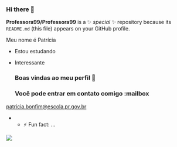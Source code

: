 ### Hi there 👋

**Professora99/Professora99** is a ✨ _special_ ✨ repository because its `README.md` (this file) appears on your GitHub profile.

Meu nome é Patrícia
- Estou estudando
- Interessante

  ### Boas vindas ao meu perfil 💙

  ### Você pode entrar em contato comigo :mailbox

patricia.bonfim@escola.pr.gov.br

- - ⚡ Fun fact: ...

![](https://www.bing.com/images/search?view=detailV2&ccid=MFskLfzQ&id=4C7533D64EA92F38743BD74E5F2087A3825180ED&thid=OIP.MFskLfzQVcTiZdFUEDxVKQHaE8&mediaurl=https%3a%2f%2fth.bing.com%2fth%2fid%2fR.305b242dfcd055c4e265d154103c5529%3frik%3d7YBRgqOHIF9O1w%26riu%3dhttp%253a%252f%252fblog.giulianaflores.com.br%252fwp-content%252fuploads%252f2014%252f09%252fpresentear-com-girassois.jpg%26ehk%3dRaKcwmnyo74BbwLTnBnuZDoxf6j%252fm2WW59jRnu5ArDs%253d%26risl%3d%26pid%3dImgRaw%26r%3d0&exph=1280&expw=1920&q=Flor+de+Girassol&simid=608017703060585758&FORM=IRPRST&ck=18CED1A4D218044DF816E8547FDC5D2D&selectedIndex=2&itb=0&ajaxhist=0&ajaxserp=0) 
